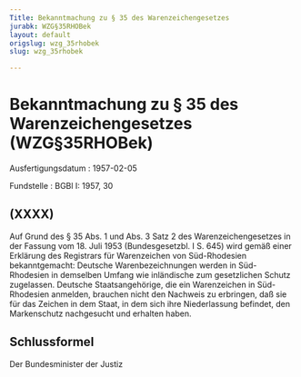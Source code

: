 ```yaml
---
Title: Bekanntmachung zu § 35 des Warenzeichengesetzes
jurabk: WZG§35RHOBek
layout: default
origslug: wzg_35rhobek
slug: wzg_35rhobek

---
```


# Bekanntmachung zu § 35 des Warenzeichengesetzes (WZG§35RHOBek)

Ausfertigungsdatum
:   1957-02-05

Fundstelle
:   BGBl I: 1957, 30



## (XXXX)

Auf Grund des § 35 Abs. 1 und Abs. 3 Satz 2 des Warenzeichengesetzes in der Fassung vom 18. Juli 1953 (Bundesgesetzbl. I S. 645) wird gemäß einer Erklärung des Registrars für Warenzeichen von Süd-Rhodesien bekanntgemacht:
Deutsche Warenbezeichnungen werden in Süd-Rhodesien in demselben Umfang wie inländische zum gesetzlichen Schutz zugelassen.
Deutsche Staatsangehörige, die ein Warenzeichen in Süd-Rhodesien anmelden, brauchen nicht den Nachweis zu erbringen, daß sie für das Zeichen in dem Staat, in dem sich ihre Niederlassung befindet, den Markenschutz nachgesucht und erhalten haben.


## Schlussformel

Der Bundesminister der Justiz

